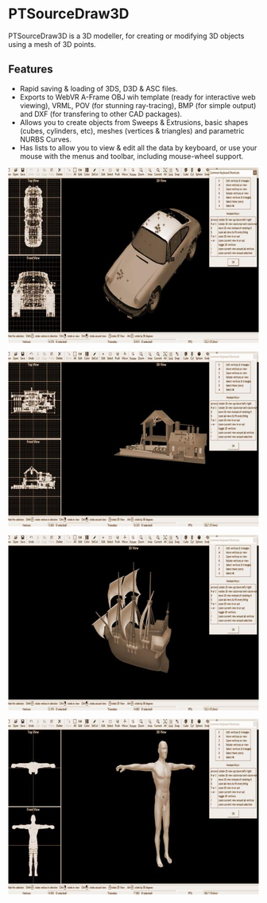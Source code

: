 # PTSourceDraw3D

PTSourceDraw3D is a 3D modeller, for creating or modifying 3D objects using a mesh of 3D points.

## Features 

* Rapid saving & loading of 3DS, D3D & ASC files.
* Exports to WebVR A-Frame OBJ wih template (ready for interactive web viewing), VRML, POV (for stunning ray-tracing), BMP (for simple output) and DXF (for transfering to other CAD packages).
* Allows you to create objects from Sweeps & Extrusions, basic shapes (cubes, cylinders, etc), meshes (vertices & triangles) and parametric NURBS Curves.
* Has lists to allow you to view & edit all the data by keyboard, or use your mouse with the menus and toolbar, including mouse-wheel support.

![PTSourceDraw3D](/images/01.jpg)

![PTSourceDraw3D](/images/02.jpg)

![PTSourceDraw3D](/images/03.jpg)

![PTSourceDraw3D](/images/04.jpg)
